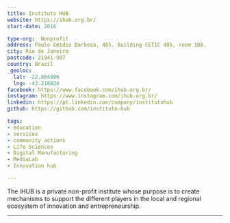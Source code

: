 ```yaml
---
title: Instituto HUB
website: https://ihub.org.br/
start-date: 2016

type-org:  Nonprofit
address: Paulo Emídio Barbosa, 485. Building CETIC 485, room 108.
city: Rio de Janeiro
postcode: 21941-907
country: Brazil
_geoloc:
  lat: -22.864906
  lng: -43.218824
facebook: https://www.facebook.com/ihub.org.br/
instagram: https://www.instagram.com/ihub.org.br/
linkedin: https://pt.linkedin.com/company/institutohub
github: https://github.com/instituto-hub

tags:
- education
- services
- community actions
- Life Sciences
- Digital Manufacturing
- MediaLab
- Innovation hub

---
```


The iHUB is a private non-profit institute whose purpose is to create mechanisms to support the different players in the local and regional ecosystem of innovation and entrepreneurship.

---
